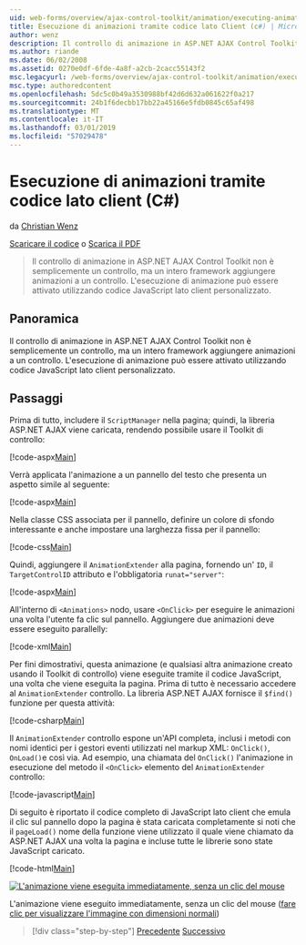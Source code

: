 ```yaml
---
uid: web-forms/overview/ajax-control-toolkit/animation/executing-animations-using-client-side-code-cs
title: Esecuzione di animazioni tramite codice lato Client (c#) | Microsoft Docs
author: wenz
description: Il controllo di animazione in ASP.NET AJAX Control Toolkit non è semplicemente un controllo, ma un intero framework aggiungere animazioni a un controllo. L'esecuzione di animazione...
ms.author: riande
ms.date: 06/02/2008
ms.assetid: 0270e0df-6fde-4a8f-a2cb-2cacc55143f2
msc.legacyurl: /web-forms/overview/ajax-control-toolkit/animation/executing-animations-using-client-side-code-cs
msc.type: authoredcontent
ms.openlocfilehash: 5dc5c0b49a3530988bf42d6d632a061622f0a217
ms.sourcegitcommit: 24b1f6decbb17bb22a45166e5fdb0845c65af498
ms.translationtype: MT
ms.contentlocale: it-IT
ms.lasthandoff: 03/01/2019
ms.locfileid: "57029478"
---
```

<a name="executing-animations-using-client-side-code-c"></a>Esecuzione di animazioni tramite codice lato client (C#)
====================
da [Christian Wenz](https://github.com/wenz)

[Scaricare il codice](http://download.microsoft.com/download/f/9/a/f9a26acd-8df4-4484-8a18-199e4598f411/Animation10.cs.zip) o [Scarica il PDF](http://download.microsoft.com/download/6/7/1/6718d452-ff89-4d3f-a90e-c74ec2d636a3/animation10CS.pdf)

> Il controllo di animazione in ASP.NET AJAX Control Toolkit non è semplicemente un controllo, ma un intero framework aggiungere animazioni a un controllo. L'esecuzione di animazione può essere attivato utilizzando codice JavaScript lato client personalizzato.


## <a name="overview"></a>Panoramica

Il controllo di animazione in ASP.NET AJAX Control Toolkit non è semplicemente un controllo, ma un intero framework aggiungere animazioni a un controllo. L'esecuzione di animazione può essere attivato utilizzando codice JavaScript lato client personalizzato.

## <a name="steps"></a>Passaggi

Prima di tutto, includere il `ScriptManager` nella pagina; quindi, la libreria ASP.NET AJAX viene caricata, rendendo possibile usare il Toolkit di controllo:

[!code-aspx[Main](executing-animations-using-client-side-code-cs/samples/sample1.aspx)]

Verrà applicata l'animazione a un pannello del testo che presenta un aspetto simile al seguente:

[!code-aspx[Main](executing-animations-using-client-side-code-cs/samples/sample2.aspx)]

Nella classe CSS associata per il pannello, definire un colore di sfondo interessante e anche impostare una larghezza fissa per il pannello:

[!code-css[Main](executing-animations-using-client-side-code-cs/samples/sample3.css)]

Quindi, aggiungere il `AnimationExtender` alla pagina, fornendo un' `ID`, il `TargetControlID` attributo e l'obbligatoria `runat="server"`:

[!code-aspx[Main](executing-animations-using-client-side-code-cs/samples/sample4.aspx)]

All'interno di `<Animations>` nodo, usare `<OnClick>` per eseguire le animazioni una volta l'utente fa clic sul pannello. Aggiungere due animazioni deve essere eseguito parallelly:

[!code-xml[Main](executing-animations-using-client-side-code-cs/samples/sample5.xml)]

Per fini dimostrativi, questa animazione (e qualsiasi altra animazione creato usando il Toolkit di controllo) viene eseguite tramite il codice JavaScript, una volta che viene eseguita la pagina. Prima di tutto è necessario accedere al `AnimationExtender` controllo. La libreria ASP.NET AJAX fornisce il `$find()` funzione per questa attività:

[!code-csharp[Main](executing-animations-using-client-side-code-cs/samples/sample6.cs)]

Il `AnimationExtender` controllo espone un'API completa, inclusi i metodi con nomi identici per i gestori eventi utilizzati nel markup XML: `OnClick()`, `OnLoad()`e così via. Ad esempio, una chiamata del `OnClick()` l'animazione in esecuzione del metodo il `<OnClick>` elemento del `AnimationExtender` controllo:

[!code-javascript[Main](executing-animations-using-client-side-code-cs/samples/sample7.js)]

Di seguito è riportato il codice completo di JavaScript lato client che emula il clic sul pannello dopo la pagina è stata caricata completamente si noti che il `pageLoad()` nome della funzione viene utilizzato il quale viene chiamato da ASP.NET AJAX una volta la pagina e incluse tutte le librerie sono state JavaScript caricato.

[!code-html[Main](executing-animations-using-client-side-code-cs/samples/sample8.html)]


[![L'animazione viene eseguita immediatamente, senza un clic del mouse](executing-animations-using-client-side-code-cs/_static/image2.png)](executing-animations-using-client-side-code-cs/_static/image1.png)

L'animazione viene eseguito immediatamente, senza un clic del mouse ([fare clic per visualizzare l'immagine con dimensioni normali](executing-animations-using-client-side-code-cs/_static/image3.png))

> [!div class="step-by-step"]
> [Precedente](modifying-animations-from-the-server-side-cs.md)
> [Successivo](changing-an-animation-using-client-side-code-cs.md)
